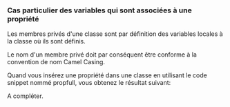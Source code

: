 ### Cas particulier des variables qui sont associées à une propriété

Les membres privés d'une classe sont par définition des variables locales à la classe où ils sont définis.

Le nom d'un membre privé doit par conséquent être conforme à la convention de nom Camel Casing.

Quand vous insérez une propriété dans une classe en utilisant le code snippet nommé propfull, vous obtenez le résultat suivant:


A compléter.